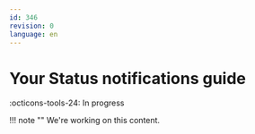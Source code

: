 ```yaml
---
id: 346
revision: 0
language: en
---
```


# Your Status notifications guide

:octicons-tools-24: In progress

!!! note ""
We're working on this content.
